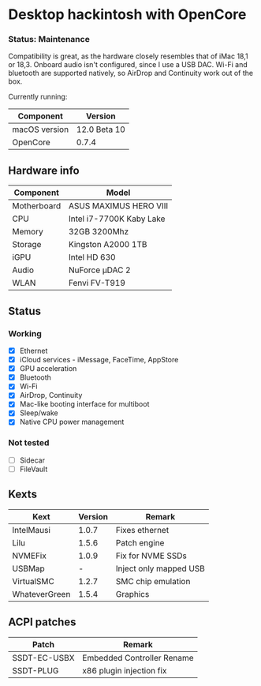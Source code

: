 # Desktop hackintosh with OpenCore

### Status: Maintenance

Compatibility is great, as the hardware closely resembles that of iMac 18,1 or 18,3. Onboard audio isn't configured, since I use a USB DAC. Wi-Fi and bluetooth are supported natively, so AirDrop and Continuity work out of the box.

Currently running:

| Component     | Version     |
| ------------- | ----------- |
| macOS version | 12.0 Beta 10 |
| OpenCore      | 0.7.4       |

## Hardware info

| Component   | Model                    |
| ----------- | ------------------------ |
| Motherboard | ASUS MAXIMUS HERO VIII   |
| CPU         | Intel i7-7700K Kaby Lake |
| Memory      | 32GB 3200Mhz             |
| Storage     | Kingston A2000 1TB       |
| iGPU        | Intel HD 630             |
| Audio       | NuForce µDAC 2           |
| WLAN        | Fenvi FV-T919            |

## Status

### Working

- [x] Ethernet
- [x] iCloud services - iMessage, FaceTime, AppStore
- [x] GPU acceleration
- [x] Bluetooth
- [x] Wi-Fi
- [x] AirDrop, Continuity
- [x] Mac-like booting interface for multiboot
- [x] Sleep/wake
- [x] Native CPU power management

### Not tested

- [ ] Sidecar
- [ ] FileVault

## Kexts

| Kext          | Version | Remark                 |
| ------------- | ------- | ---------------------- |
| IntelMausi    | 1.0.7   | Fixes ethernet         |
| Lilu          | 1.5.6   | Patch engine           |
| NVMEFix       | 1.0.9   | Fix for NVME SSDs      |
| USBMap        | -       | Inject only mapped USB |
| VirtualSMC    | 1.2.7   | SMC chip emulation     |
| WhateverGreen | 1.5.4   | Graphics               |

## ACPI patches

| Patch        | Remark                     |
| ------------ | -------------------------- |
| SSDT-EC-USBX | Embedded Controller Rename |
| SSDT-PLUG    | x86 plugin injection fix   |
